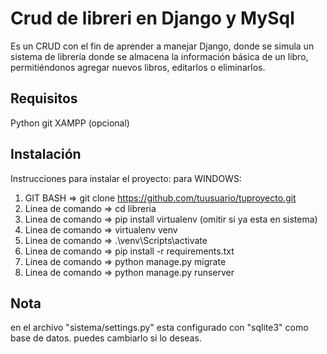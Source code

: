 # Crud de libreri en Django y MySql

Es un CRUD con el fin de aprender a manejar Django, donde se simula un sistema de librería donde se almacena la información básica de un libro, permitiéndonos agregar nuevos libros, editarlos o eliminarlos.

## Requisitos
Python
git
XAMPP (opcional)



## Instalación

Instrucciones para instalar el proyecto:
para WINDOWS:
1) GIT BASH => git clone https://github.com/tuusuario/tuproyecto.git
2) Linea de comando => cd libreria
3) Linea de comando => pip install virtualenv (omitir si ya esta en sistema)
4) Linea de comando => virtualenv venv
5) Linea de comando => .\venv\Scripts\activate
6) Linea de comando => pip install -r requirements.txt
7) Linea de comando => python manage.py migrate
8) Linea de comando => python manage.py runserver

## Nota
en el archivo "sistema/settings.py" esta configurado con "sqlite3" como base de datos.
puedes cambiarlo si lo deseas.



